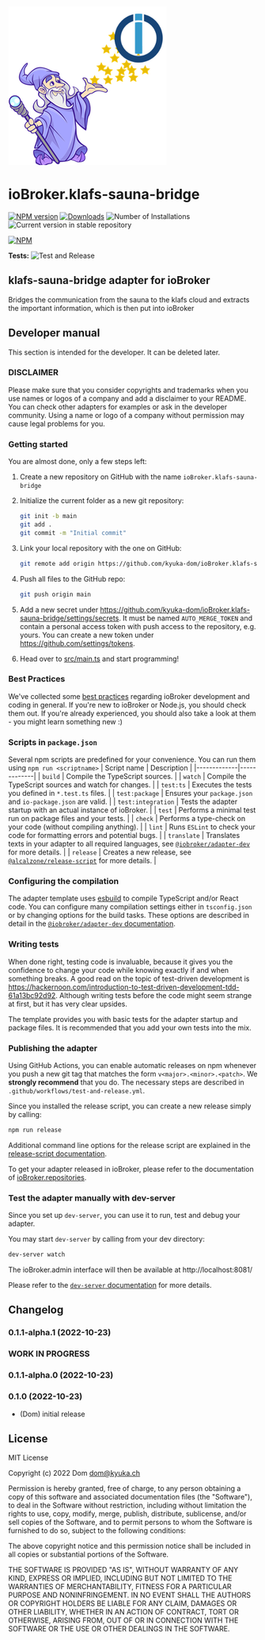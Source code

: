 ![Logo](admin/klafs-sauna-bridge.png)
# ioBroker.klafs-sauna-bridge

[![NPM version](https://img.shields.io/npm/v/iobroker.klafs-sauna-bridge.svg)](https://www.npmjs.com/package/iobroker.klafs-sauna-bridge)
[![Downloads](https://img.shields.io/npm/dm/iobroker.klafs-sauna-bridge.svg)](https://www.npmjs.com/package/iobroker.klafs-sauna-bridge)
![Number of Installations](https://iobroker.live/badges/klafs-sauna-bridge-installed.svg)
![Current version in stable repository](https://iobroker.live/badges/klafs-sauna-bridge-stable.svg)

[![NPM](https://nodei.co/npm/iobroker.klafs-sauna-bridge.png?downloads=true)](https://nodei.co/npm/iobroker.klafs-sauna-bridge/)

**Tests:** ![Test and Release](https://github.com/kyuka-dom/ioBroker.klafs-sauna-bridge/workflows/Test%20and%20Release/badge.svg)

## klafs-sauna-bridge adapter for ioBroker

Bridges the communication from the sauna to the klafs cloud and extracts the important information, which is then put into ioBroker

## Developer manual
This section is intended for the developer. It can be deleted later.

### DISCLAIMER

Please make sure that you consider copyrights and trademarks when you use names or logos of a company and add a disclaimer to your README.
You can check other adapters for examples or ask in the developer community. Using a name or logo of a company without permission may cause legal problems for you.

### Getting started

You are almost done, only a few steps left:
1. Create a new repository on GitHub with the name `ioBroker.klafs-sauna-bridge`
1. Initialize the current folder as a new git repository:  
	```bash
	git init -b main
	git add .
	git commit -m "Initial commit"
	```
1. Link your local repository with the one on GitHub:  
	```bash
	git remote add origin https://github.com/kyuka-dom/ioBroker.klafs-sauna-bridge
	```

1. Push all files to the GitHub repo:  
	```bash
	git push origin main
	```
1. Add a new secret under https://github.com/kyuka-dom/ioBroker.klafs-sauna-bridge/settings/secrets. It must be named `AUTO_MERGE_TOKEN` and contain a personal access token with push access to the repository, e.g. yours. You can create a new token under https://github.com/settings/tokens.

1. Head over to [src/main.ts](src/main.ts) and start programming!

### Best Practices
We've collected some [best practices](https://github.com/ioBroker/ioBroker.repositories#development-and-coding-best-practices) regarding ioBroker development and coding in general. If you're new to ioBroker or Node.js, you should
check them out. If you're already experienced, you should also take a look at them - you might learn something new :)

### Scripts in `package.json`
Several npm scripts are predefined for your convenience. You can run them using `npm run <scriptname>`
| Script name | Description |
|-------------|-------------|
| `build` | Compile the TypeScript sources. |
| `watch` | Compile the TypeScript sources and watch for changes. |
| `test:ts` | Executes the tests you defined in `*.test.ts` files. |
| `test:package` | Ensures your `package.json` and `io-package.json` are valid. |
| `test:integration` | Tests the adapter startup with an actual instance of ioBroker. |
| `test` | Performs a minimal test run on package files and your tests. |
| `check` | Performs a type-check on your code (without compiling anything). |
| `lint` | Runs `ESLint` to check your code for formatting errors and potential bugs. |
| `translate` | Translates texts in your adapter to all required languages, see [`@iobroker/adapter-dev`](https://github.com/ioBroker/adapter-dev#manage-translations) for more details. |
| `release` | Creates a new release, see [`@alcalzone/release-script`](https://github.com/AlCalzone/release-script#usage) for more details. |

### Configuring the compilation
The adapter template uses [esbuild](https://esbuild.github.io/) to compile TypeScript and/or React code. You can configure many compilation settings 
either in `tsconfig.json` or by changing options for the build tasks. These options are described in detail in the
[`@iobroker/adapter-dev` documentation](https://github.com/ioBroker/adapter-dev#compile-adapter-files).

### Writing tests
When done right, testing code is invaluable, because it gives you the 
confidence to change your code while knowing exactly if and when 
something breaks. A good read on the topic of test-driven development 
is https://hackernoon.com/introduction-to-test-driven-development-tdd-61a13bc92d92. 
Although writing tests before the code might seem strange at first, but it has very 
clear upsides.

The template provides you with basic tests for the adapter startup and package files.
It is recommended that you add your own tests into the mix.

### Publishing the adapter
Using GitHub Actions, you can enable automatic releases on npm whenever you push a new git tag that matches the form 
`v<major>.<minor>.<patch>`. We **strongly recommend** that you do. The necessary steps are described in `.github/workflows/test-and-release.yml`.

Since you installed the release script, you can create a new
release simply by calling:
```bash
npm run release
```
Additional command line options for the release script are explained in the
[release-script documentation](https://github.com/AlCalzone/release-script#command-line).

To get your adapter released in ioBroker, please refer to the documentation 
of [ioBroker.repositories](https://github.com/ioBroker/ioBroker.repositories#requirements-for-adapter-to-get-added-to-the-latest-repository).

### Test the adapter manually with dev-server
Since you set up `dev-server`, you can use it to run, test and debug your adapter.

You may start `dev-server` by calling from your dev directory:
```bash
dev-server watch
```

The ioBroker.admin interface will then be available at http://localhost:8081/

Please refer to the [`dev-server` documentation](https://github.com/ioBroker/dev-server#command-line) for more details.

## Changelog
### 0.1.1-alpha.1 (2022-10-23)
### **WORK IN PROGRESS**
<!--
	Placeholder for the next version (at the beginning of the line):
	### **WORK IN PROGRESS**
-->

### 0.1.1-alpha.0 (2022-10-23)

### 0.1.0 (2022-10-23)
* (Dom) initial release

## License
MIT License

Copyright (c) 2022 Dom <dom@kyuka.ch>

Permission is hereby granted, free of charge, to any person obtaining a copy
of this software and associated documentation files (the "Software"), to deal
in the Software without restriction, including without limitation the rights
to use, copy, modify, merge, publish, distribute, sublicense, and/or sell
copies of the Software, and to permit persons to whom the Software is
furnished to do so, subject to the following conditions:

The above copyright notice and this permission notice shall be included in all
copies or substantial portions of the Software.

THE SOFTWARE IS PROVIDED "AS IS", WITHOUT WARRANTY OF ANY KIND, EXPRESS OR
IMPLIED, INCLUDING BUT NOT LIMITED TO THE WARRANTIES OF MERCHANTABILITY,
FITNESS FOR A PARTICULAR PURPOSE AND NONINFRINGEMENT. IN NO EVENT SHALL THE
AUTHORS OR COPYRIGHT HOLDERS BE LIABLE FOR ANY CLAIM, DAMAGES OR OTHER
LIABILITY, WHETHER IN AN ACTION OF CONTRACT, TORT OR OTHERWISE, ARISING FROM,
OUT OF OR IN CONNECTION WITH THE SOFTWARE OR THE USE OR OTHER DEALINGS IN THE
SOFTWARE.
